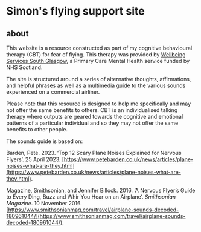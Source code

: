 # Simon's flying support site

## about

This website is a resource constructed as part of my cognitive behavioural therapy (CBT) for fear of flying. This therapy was provided by [Wellbeing Services South Glasgow](https://www.wellbeing-glasgow.org.uk/), a Primary Care Mental Health service funded by NHS Scotland. 

The site is structured around a series of alternative thoughts, affirmations, and helpful phrases as well as a multimedia guide to the various sounds experienced on a commercial airliner. 

Please note that this resource is designed to help me specifically and may not offer the same benefits to others. CBT is an individualised talking therapy where outputs are geared towards the cognitive and emotional patterns of a particular individual and so they may not offer the same benefits to other people.

The sounds guide is based on: 

Barden, Pete. 2023. ‘Top 12 Scary Plane Noises Explained for Nervous Flyers’. 25 April 2023. [https://www.petebarden.co.uk/news/articles/plane-noises-what-are-they.html](https://www.petebarden.co.uk/news/articles/plane-noises-what-are-they.html).

Magazine, Smithsonian, and Jennifer Billock. 2016. ‘A Nervous Flyer’s Guide to Every Ding, Buzz and Whir You Hear on an Airplane’. *Smithsonian Magazine*. 10 November 2016. [https://www.smithsonianmag.com/travel/airplane-sounds-decoded-180961044/](https://www.smithsonianmag.com/travel/airplane-sounds-decoded-180961044/).
